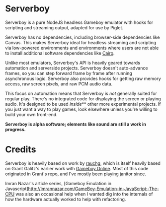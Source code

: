 # Serverboy

Serverboy is a pure NodeJS headless Gameboy emulator with hooks for scripting
and streaming output, adapted for use by Piglet.

Serverboy has no dependencies, including browser-side dependencies like Canvas.
This makes Serverboy ideal for headless streaming and scripting via low-powered
environments and environments where users are not able to install additional
software dependencies like [Cairo](https://www.cairographics.org/).

Unlike most emulators, Serverboy's API is heavily geared towards automation and
serverside projects. Serverboy doesn't auto-advance frames, so you can step
forward frame by frame after running asynchronous logic. Serverboy also provides
hooks for getting raw memory access, raw screen pixels, and raw PCM audio data.

This focus on automation means that Serverboy is *not* generally suited for
regular play. There's no integrated code for displaying the screen or playing
audio. It's designed to be used *inside*** other more experimental projects. If
you just want a way to play games, look elsewhere unless you're willing to build
your own front-end.

**Serverboy is alpha software; elements like sound are still a work in progress.**

# Credits

Serverboy is heavily based on work by
[rauchg](https://github.com/rauchg/gameboy), which is itself heavily based on
Grant Galitz's earlier work with [Gameboy
Online](https://github.com/taisel/GameBoy-Online). Most of this code originated
in Grant's repo, and I've mostly been playing janitor since.

Imran Nazar's article series, [Gameboy Emulation in
Javascript]http://imrannazar.com/GameBoy-Emulation-in-JavaScript:-The-CPU was
also an occasional help when I wanted dig into the internals of how the hardware
actually worked to help with refactoring.
